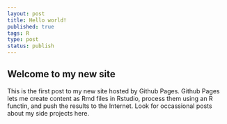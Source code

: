 ```yaml
--- 
layout: post
title: Hello world!
published: true
tags: R
type: post
status: publish
---
```

 
## Welcome to my new site
 
This is the first post to my new site hosted by Github Pages. Github Pages lets me create content as Rmd files in Rstudio, process them using an R functin, and push the results to the Internet. Look for occassional posts about my side projects here.
 

 
